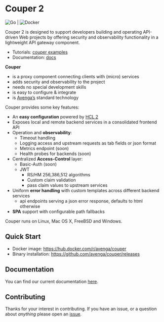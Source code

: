 # Couper 2

![Go](https://github.com/avenga/couper/workflows/Go/badge.svg) | ![Docker](https://github.com/avenga/couper/workflows/Docker/badge.svg)

Couper 2 is designed to support developers building and operating API-driven Web projects by offering security and observability functionality in a  lightweight API gateway component.

* Tutorials: [couper examples](https://github.com/avenga/couper-examples)
* Documentation: [docs](https://github.com/avenga/couper/tree/master/docs)

**Couper**
* is a proxy component connecting clients with (micro) services
* adds security and observability to the project 
* needs no special development skills
* is easy to configure & integrate
* is [Avenga’s](https://www.avenga.com/) standard technology

Couper provides some key features:

- An **easy configuration** powered by [HCL 2](https://github.com/hashicorp/hcl/tree/hcl2)
- Exposes local and remote backend services in a consolidated frontend API
- Operation and **observability**:
    - Timeout handling
    - Logging access and upstream requests as tab fields or json format
    - Metrics endpoint (soon)
    - Health probes for backends (soon)
- Centralized **Access-Control** layer:
    - Basic-Auth (soon)
    - JWT
        - RS/HM 256,386,512 algorithms
        - Custom claim validation
        - pass claim values to upstream services
- Uniform **error handling** with custom templates across different backend services
    - api endpoints serving a json error response, defaults to html otherwise
- **SPA** support with configurable path fallbacks


Couper runs on Linux, Mac OS X, FreeBSD and Windows.

## Quick Start

* Docker image: https://hub.docker.com/r/avenga/couper
* Binary installation: https://github.com/avenga/couper/releases

## Documentation

You can find our current documentation [here](https://github.com/avenga/couper/tree/master/docs).

## Contributing

Thanks for your interest in contributing. If you have an issue, or a question about *anything* please open an [issue](https://github.com/avenga/couper/issues).
